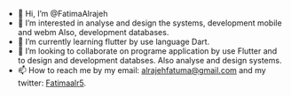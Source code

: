 - 👋 Hi, I’m @FatimaAlrajeh
- 👀 I’m interested in analyse and design the systems, development mobile and webm Also, development databases.
- 🌱 I’m currently learning flutter by use language Dart.
- 💞️ I’m looking to collaborate on programe application by use Flutter and to design and development databses. Also analyse and design systems.
- 📫 How to reach me by my email: alrajehfatuma@gmail.com and my twitter: [Fatimaalr5](https://twitter.com/Fatimaalr5).

<!---
FatimaAlrajeh/FatimaAlrajeh is a ✨ special ✨ repository because its `README.md` (this file) appears on your GitHub profile.
You can click the Preview link to take a look at your changes.
--->
